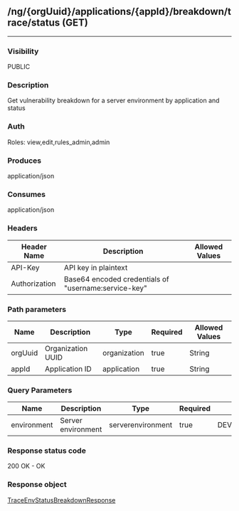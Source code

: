 ## /ng/{orgUuid}/applications/{appId}/breakdown/trace/status (GET)
---
### Visibility
PUBLIC
### Description
Get vulnerability breakdown for a server environment by application and status
### Auth
Roles: view,edit,rules_admin,admin
### Produces
application/json
### Consumes
application/json
### Headers
| Header Name | Description | Allowed Values |
| ----------- | ----------- | ----------- |
| API-Key | API key in plaintext |  |
| Authorization | Base64 encoded credentials of &quot;username:service-key&quot; |  |
### Path parameters
| Name | Description | Type | Required | Allowed Values |
| ----------- | ----------- | ----------- | ----------- | ----------- |
| orgUuid | Organization UUID | organization | true | String |
| appId | Application ID | application | true | String |
### Query Parameters
| Name | Description | Type | Required | Allowed Values |
| ----------- | ----------- | ----------- | ----------- | ----------- |
| environment | Server environment | serverenvironment | true | DEVELOPMENT,QA,PRODUCTION |
### Response status code
200 OK - OK
### Response object
[TraceEnvStatusBreakdownResponse](<../../objects/TraceEnvStatusBreakdownResponse.md>)

